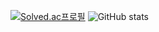 
  [![Solved.ac프로필](http://mazassumnida.wtf/api/generate_badge?boj=jeno0104)](https://solved.ac/{handle})
  ![GitHub stats](https://github-readme-stats.vercel.app/api?username=jeno0104&show_icons=true&theme=radical)

<!--
**jeno0104/jeno0104** is a ✨ _special_ ✨ repository because its `README.md` (this file) appears on your GitHub profile.

Here are some ideas to get you started:

- 🔭 I’m currently working on ...
- 🌱 I’m currently learning ...
- 👯 I’m looking to collaborate on ...
- 🤔 I’m looking for help with ...
- 💬 Ask me about ...
- 📫 How to reach me: ...
- 😄 Pronouns: ...
- ⚡ Fun fact: ...
-->
